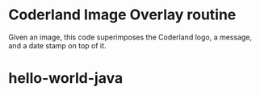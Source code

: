 # Coderland Image Overlay routine

Given an image, this code superimposes the Coderland logo, a message, and a date
stamp on top of it. 
# hello-world-java
